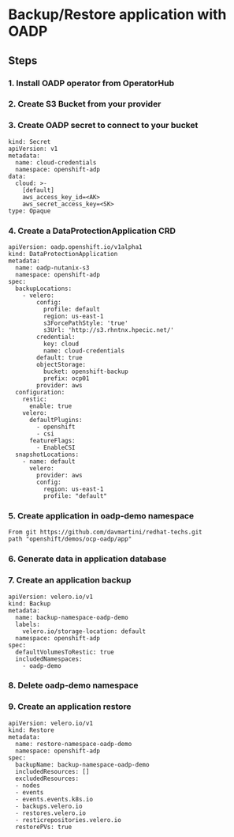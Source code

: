 # Backup/Restore application with OADP

## Steps

### 1. Install OADP operator from OperatorHub

### 2. Create S3 Bucket from your provider

### 3. Create OADP secret to connect to your bucket
```
kind: Secret
apiVersion: v1
metadata:
  name: cloud-credentials
  namespace: openshift-adp
data:
  cloud: >-
    [default]
    aws_access_key_id=<AK>
    aws_secret_access_key=<SK>
type: Opaque
```

### 4. Create a DataProtectionApplication CRD
```
apiVersion: oadp.openshift.io/v1alpha1
kind: DataProtectionApplication
metadata:
  name: oadp-nutanix-s3
  namespace: openshift-adp
spec:
  backupLocations:
    - velero:
        config:
          profile: default
          region: us-east-1
          s3ForcePathStyle: 'true'
          s3Url: 'http://s3.rhntnx.hpecic.net/'
        credential:
          key: cloud
          name: cloud-credentials
        default: true
        objectStorage:
          bucket: openshift-backup
          prefix: ocp01
        provider: aws
  configuration:
    restic:
      enable: true
    velero:
      defaultPlugins:
        - openshift
        - csi
      featureFlags:
        - EnableCSI
  snapshotLocations: 
    - name: default
      velero:
        provider: aws
        config:
          region: us-east-1
          profile: "default"
```

### 5. Create application in oadp-demo namespace
```
From git https://github.com/davmartini/redhat-techs.git
path "openshift/demos/ocp-oadp/app"
```

### 6. Generate data in application database

### 7. Create an application backup
```
apiVersion: velero.io/v1
kind: Backup
metadata:
  name: backup-namespace-oadp-demo
  labels:
    velero.io/storage-location: default
  namespace: openshift-adp
spec:
  defaultVolumesToRestic: true 
  includedNamespaces:
    - oadp-demo
```

### 8. Delete oadp-demo namespace

### 9. Create an application restore
```
apiVersion: velero.io/v1
kind: Restore
metadata:
  name: restore-namespace-oadp-demo
  namespace: openshift-adp
spec:
  backupName: backup-namespace-oadp-demo
  includedResources: [] 
  excludedResources:
  - nodes
  - events
  - events.events.k8s.io
  - backups.velero.io
  - restores.velero.io
  - resticrepositories.velero.io
  restorePVs: true
```
